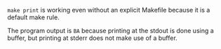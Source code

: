`make print` is working even without an explicit Makefile because it is
a default make rule.

The program output is `BA` because printing at the stdout is done using a 
buffer, but printing at stderr does not make use of a buffer.
